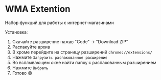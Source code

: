 # WMA Extention
Набор функций для работы с интернет-магазинами

Установка:
1. Скачайте разширение нажав "Code" -> "Download ZIP"
1. Распакуйте архив
1. В хроме перейдите на страницу разширений `chrome://extensions/`
1. Нажмите `Загрузить распакованное расширение`
1. Во всплывающем окне найти папку с распакованным разширением
1. Нажмите `Выбрать`
7. Готово :smile: